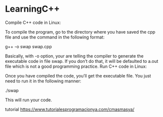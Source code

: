 # LearningC++


Compile C++ code in Linux:

To compile the program, go to the directory where you have saved the cpp file and use the command in the following format:

g++ -o swap swap.cpp

Basically, with -o option, your are telling the compiler to generate the executable code in file swap. If you don’t do that, it will be defaulted to a.out file which is not a good programming practice.
Run C++ code in Linux:

Once you have compiled the code, you’ll get the executable file. You just need to run it in the following manner:

./swap

This will run your code.


tutorial https://www.tutorialesprogramacionya.com/cmasmasya/
